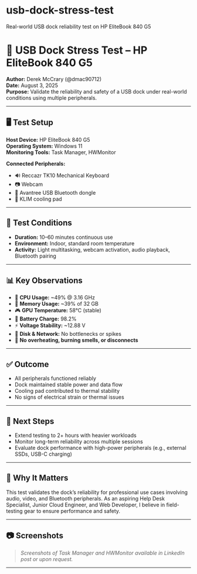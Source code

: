 # usb-dock-stress-test
Real-world USB dock reliability test on HP EliteBook 840 G5
# 🔧 USB Dock Stress Test – HP EliteBook 840 G5

**Author:** Derek McCrary (@dmac90712)  
**Date:** August 3, 2025  
**Purpose:** Validate the reliability and safety of a USB dock under real-world conditions using multiple peripherals.

---

## 🖥️ Test Setup

**Host Device:** HP EliteBook 840 G5  
**Operating System:** Windows 11  
**Monitoring Tools:** Task Manager, HWMonitor

**Connected Peripherals:**
- 🔊 Reccazr TK10 Mechanical Keyboard  
- 📷 Webcam  
- 📶 Avantree USB Bluetooth dongle  
- 🧊 KLIM cooling pad  

---

## 🧪 Test Conditions

- **Duration:** 10–60 minutes continuous use  
- **Environment:** Indoor, standard room temperature  
- **Activity:** Light multitasking, webcam activation, audio playback, Bluetooth pairing

---

## 📊 Key Observations

- 🧠 **CPU Usage:** ~49% @ 3.16 GHz  
- 🧮 **Memory Usage:** ~39% of 32 GB  
- 🎮 **GPU Temperature:** 58°C (stable)  
- 🔋 **Battery Charge:** 98.2%  
- ⚡ **Voltage Stability:** ~12.88 V  
- 📡 **Disk & Network:** No bottlenecks or spikes  
- 🚫 **No overheating, burning smells, or disconnects**

---

## ✅ Outcome

- All peripherals functioned reliably  
- Dock maintained stable power and data flow  
- Cooling pad contributed to thermal stability  
- No signs of electrical strain or thermal issues

---

## 📁 Next Steps

- Extend testing to 2+ hours with heavier workloads  
- Monitor long-term reliability across multiple sessions  
- Evaluate dock performance with high-power peripherals (e.g., external SSDs, USB-C charging)

---

## 💬 Why It Matters

This test validates the dock’s reliability for professional use cases involving audio, video, and Bluetooth peripherals. As an aspiring Help Desk Specialist, Junior Cloud Engineer, and Web Developer, I believe in field-testing gear to ensure performance and safety.

---

## 📷 Screenshots

> *Screenshots of Task Manager and HWMonitor available in LinkedIn post or upon request.*

---
